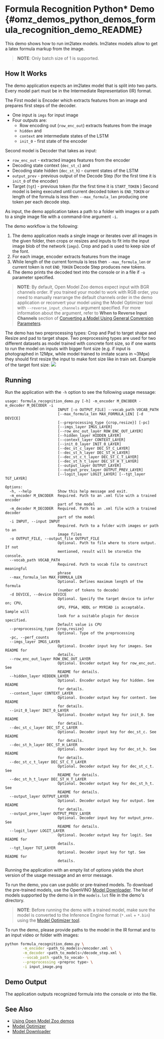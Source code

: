 # Formula Recognition Python\* Demo {#omz_demos_python_demos_formula_recognition_demo_README}

This demo shows how to run im2latex models. Im2latex models allow to get a latex formula markup from the image.

> **NOTE**: Only batch size of 1 is supported.

## How It Works

The demo application expects an im2latex model that is split into two parts. Every model part must be in the Intermediate Representation (IR) format.

The First model is Encoder which extracts features from an image and prepares first steps of the decoder.

* One input is `imgs` for input image
* Four outputs are:
    * Row encoding out (`row_enc_out`) extracts features from the image
    * `hidden` and
    * `context` are intermediate states of the LSTM
    * `init_0` - first state of the encoder

Second model is Decoder that takes as input:
* `row_enc_out` - extracted images features from the encoder
* Decoding state context (`dec_st_c`) and
* Decoding state hidden (`dec_st_h`) - current states of the LSTM
* `output_prev` - previous output of the Decode Step (for the first time it is `init_0` of the encoder)
* Target (`tgt`) - previous token (for the first time it is `START_TOKEN` )
Second model is being executed until current decoded token is `END_TOKEN` or length of the formula is less then `--max_formula_len` producing one token per each decode step.

As input, the demo application takes a path to a folder with images or a path to a single image file with a command-line argument `-i`.

The demo workflow is the following:

1. The demo application reads a single image or iterates over all images in the given folder, then crops or resizes and inputs to fit into the input image blob of the network (`imgs`). Crop and pad is used to keep size of the font.
2. For each image, encoder extracts features from the image
3. While length of the current formula is less then `--max_formula_len` or current token is not `END_TOKEN` Decode Step produces new tokens.
5. The demo prints the decoded text into the console or in a file if `-o` parameter specified.

> **NOTE**: By default, Open Model Zoo demos expect input with BGR channels order. If you trained your model to work with RGB order, you need to manually rearrange the default channels order in the demo application or reconvert your model using the Model Optimizer tool with `--reverse_input_channels` argument specified. For more information about the argument, refer to **When to Reverse Input Channels** section of [Converting a Model Using General Conversion Parameters](https://docs.openvinotoolkit.org/latest/_docs_MO_DG_prepare_model_convert_model_Converting_Model_General.html).

The demo has two preprocessing types: Crop and Pad to target shape and Resize and pad to target shape. Two preprocessing types are used for two different datasets as model trained with concrete font size, so if one wants to run the model on inputs with bigger font size (e.g. if input is photographed in 12Mpx, while model trained to imitate scans in ~3Mpx) they should first resize the input to make font size like in train set. Example of the target font size:
![](./sample.png)

## Running

Run the application with the `-h` option to see the following usage message:

```
usage: formula_recognition_demo.py [-h] -m_encoder M_ENCODER -m_decoder M_DECODER -i
                        INPUT [-o OUTPUT_FILE] --vocab_path VOCAB_PATH
                        [--max_formula_len MAX_FORMULA_LEN] [-d DEVICE]
                        [--preprocessing_type {crop,resize}] [-pc]
                        [--imgs_layer IMGS_LAYER]
                        [--row_enc_out_layer ROW_ENC_OUT_LAYER]
                        [--hidden_layer HIDDEN_LAYER]
                        [--context_layer CONTEXT_LAYER]
                        [--init_0_layer INIT_0_LAYER]
                        [--dec_st_c_layer DEC_ST_C_LAYER]
                        [--dec_st_h_layer DEC_ST_H_LAYER]
                        [--dec_st_c_t_layer DEC_ST_C_T_LAYER]
                        [--dec_st_h_t_layer DEC_ST_H_T_LAYER]
                        [--output_layer OUTPUT_LAYER]
                        [--output_prev_layer OUTPUT_PREV_LAYER]
                        [--logit_layer LOGIT_LAYER] [--tgt_layer TGT_LAYER]

Options:
  -h, --help            Show this help message and exit.
  -m_encoder M_ENCODER  Required. Path to an .xml file with a trained encoder
                        part of the model
  -m_decoder M_DECODER  Required. Path to an .xml file with a trained decoder
                        part of the model
  -i INPUT, --input INPUT
                        Required. Path to a folder with images or path to an
                        image files
  -o OUTPUT_FILE, --output_file OUTPUT_FILE
                        Optional. Path to file where to store output. If not
                        mentioned, result will be storedin the console.
  --vocab_path VOCAB_PATH
                        Required. Path to vocab file to construct meaningful
                        phrase
  --max_formula_len MAX_FORMULA_LEN
                        Optional. Defines maximum length of the formula
                        (number of tokens to decode)
  -d DEVICE, --device DEVICE
                        Optional. Specify the target device to infer on; CPU,
                        GPU, FPGA, HDDL or MYRIAD is acceptable. Sample will
                        look for a suitable plugin for device specified.
                        Default value is CPU
  --preprocessing_type {crop,resize}
                        Optional. Type of the preprocessing
  -pc, --perf_counts
  --imgs_layer IMGS_LAYER
                        Optional. Encoder input key for images. See README for
                        details.
  --row_enc_out_layer ROW_ENC_OUT_LAYER
                        Optional. Encoder output key for row_enc_out. See
                        README for details.
  --hidden_layer HIDDEN_LAYER
                        Optional. Encoder output key for hidden. See README
                        for details.
  --context_layer CONTEXT_LAYER
                        Optional. Encoder output key for context. See README
                        for details.
  --init_0_layer INIT_0_LAYER
                        Optional. Encoder output key for init_0. See README
                        for details.
  --dec_st_c_layer DEC_ST_C_LAYER
                        Optional. Decoder input key for dec_st_c. See README
                        for details.
  --dec_st_h_layer DEC_ST_H_LAYER
                        Optional. Decoder input key for dec_st_h. See README
                        for details.
  --dec_st_c_t_layer DEC_ST_C_T_LAYER
                        Optional. Decoder output key for dec_st_c_t. See
                        README for details.
  --dec_st_h_t_layer DEC_ST_H_T_LAYER
                        Optional. Decoder output key for dec_st_h_t. See
                        README for details.
  --output_layer OUTPUT_LAYER
                        Optional. Decoder output key for output. See README
                        for details.
  --output_prev_layer OUTPUT_PREV_LAYER
                        Optional. Decoder input key for output_prev. See
                        README for details.
  --logit_layer LOGIT_LAYER
                        Optional. Decoder output key for logit. See README for
                        details.
  --tgt_layer TGT_LAYER
                        Optional. Decoder input key for tgt. See README for
                        details.
```

Running the application with an empty list of options yields the short version of the usage message and an error message.

To run the demo, you can use public or pre-trained models. To download the pre-trained models, use the OpenVINO [Model Downloader](../../../tools/downloader/README.md). The list of models supported by the demo is in the `models.lst` file in the demo's directory.

> **NOTE**: Before running the demo with a trained model, make sure the model is converted to the Inference Engine format (`*.xml` + `*.bin`) using the [Model Optimizer tool](https://docs.openvinotoolkit.org/latest/_docs_MO_DG_Deep_Learning_Model_Optimizer_DevGuide.html).

To run the demo, please provide paths to the model in the IR format and to an input video or folder with images:
```bash
python formula_recognition_demo.py \
        -m_encoder <path_to_models>/encoder.xml \
        -m_decoder <path_to_models>/decode_step.xml \
        --vocab_path <path_to_vocab> \
        --preprocessing <preproc type> \
        -i input_image.png
```

## Demo Output

The application outputs recognized formula into the console or into the file.

## See Also
* [Using Open Model Zoo demos](../../README.md)
* [Model Optimizer](https://docs.openvinotoolkit.org/latest/_docs_MO_DG_Deep_Learning_Model_Optimizer_DevGuide.html)
* [Model Downloader](../../../tools/downloader/README.md)
